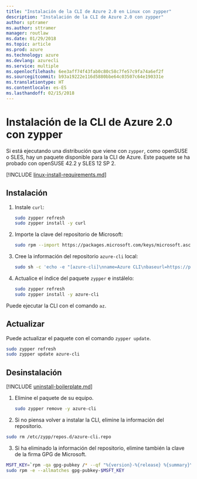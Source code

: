 ```yaml
---
title: "Instalación de la CLI de Azure 2.0 en Linux con zypper"
description: "Instalación de la CLI de Azure 2.0 con zypper"
author: sptramer
ms.author: sttramer
manager: routlaw
ms.date: 01/29/2018
ms.topic: article
ms.prod: azure
ms.technology: azure
ms.devlang: azurecli
ms.service: multiple
ms.openlocfilehash: 6ee3aff74f43fab0c80c58c7fe57c9fa74a6ef2f
ms.sourcegitcommit: b93a19222e116d5880bbe64c03507c64e190331e
ms.translationtype: HT
ms.contentlocale: es-ES
ms.lasthandoff: 02/15/2018
---
```

# <a name="install-azure-cli-20-with-zypper"></a>Instalación de la CLI de Azure 2.0 con zypper

Si está ejecutando una distribución que viene con `zypper`, como openSUSE o SLES, hay un paquete disponible para la CLI de Azure. Este paquete se ha probado con openSUSE 42.2 y SLES 12 SP 2.

[!INCLUDE [linux-install-requirements.md](includes/linux-install-requirements.md)]

## <a name="install"></a>Instalación

1. Instale `curl`:

   ```bash
   sudo zypper refresh
   sudo zypper install -y curl
   ```

2. Importe la clave del repositorio de Microsoft:

   ```bash
   sudo rpm --import https://packages.microsoft.com/keys/microsoft.asc
   ```

3. Cree la información del repositorio `azure-cli` local:

   ```bash
   sudo sh -c 'echo -e "[azure-cli]\nname=Azure CLI\nbaseurl=https://packages.microsoft.com/yumrepos/azure-cli\nenabled=1\ntype=rpm-md\ngpgcheck=1\ngpgkey=https://packages.microsoft.com/keys/microsoft.asc" > /etc/zypp/repos.d/azure-cli.repo'
   ```

4. Actualice el índice del paquete `zypper` e instálelo:

   ```bash
   sudo zypper refresh
   sudo zypper install -y azure-cli
   ```

Puede ejecutar la CLI con el comando `az`.

## <a name="update"></a>Actualizar

Puede actualizar el paquete con el comando `zypper update`.

```bash
sudo zypper refresh
sudo zypper update azure-cli
```

## <a name="uninstall"></a>Desinstalación

[!INCLUDE [uninstall-boilerplate.md](includes/uninstall-boilerplate.md)]

1. Elimine el paquete de su equipo.

    ```bash
    sudo zypper remove -y azure-cli
    ```

2. Si no piensa volver a instalar la CLI, elimine la información del repositorio.

  ```bash
  sudo rm /etc/zypp/repos.d/azure-cli.repo
  ```

3. Si ha eliminado la información del repositorio, elimine también la clave de la firma GPG de Microsoft.

  ```bash
  MSFT_KEY=`rpm -qa gpg-pubkey /* --qf "%{version}-%{release} %{summary}\n" | grep Microsoft | awk '{print $1}'`
  sudo rpm -e --allmatches gpg-pubkey-$MSFT_KEY
  ```

